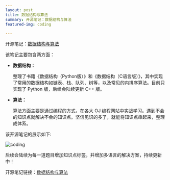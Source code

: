 ```yaml
---
layout: post
title: 数据结构与算法
summary: 开源笔记：数据结构与算法
featured-img: coding

---
```

开源笔记：[数据结构与算法](https://github.com/jinbooooom/coding-for-interview)  

该笔记主要包含两方面：

- **数据结构：**

  整理了书籍《数据结构（Python版）》和《数据结构（C语言版）》，其中实现了常用的数据结构如链表、栈、队列、树等，以及常见的内排序算法。目前只实现了 Python 版，后续会陆续更新 C++ 版。
  
- **算法：**

  算法方面主要是通过编程的方式，在各大 OJ 编程网站中实战学习。遇到不会的知识点就解决不会的知识点。坚信见识的多了，就能将知识点串起来，整理成体系。

该开源笔记的展示如下:

![coding](https://jinbooooom.github.io/sources/coding.jpg)

后续会陆续为每一道题目增加知识点标签，并增加多语言的解决方案，持续更新中！

开源笔记链接：[数据结构与算法](https://github.com/jinbooooom/coding-for-interview)


